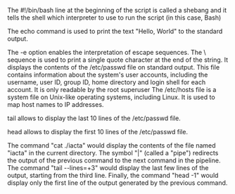 The #!/bin/bash line at the beginning of the script is called a shebang and it tells the shell which interpreter to use to run the script (in this case, Bash)

The echo command is used to print the text "Hello, World" to the standard output.

The -e option enables the interpretation of escape sequences. The \ sequence is used to print a single quote character at the end of the string.
It displays the contents of the /etc/passwd file on standard output. This file contains information about the system's user accounts, including the username, user ID, group ID, home directory and login shell for each account. It is only readable by the root superuser
The /etc/hosts file is a system file on Unix-like operating systems, including Linux. It is used to map host names to IP addresses.

tail allows to display the last 10 lines of the /etc/passwd file.

head allows to display the first 10 lines of the /etc/passwd file.

The command "cat ./iacta" would display the contents of the file named "iacta" in the current directory.
The symbol "|" (called a "pipe") redirects the output of the previous command to the next command in the pipeline.
The command "tail --lines=+3" would display the last few lines of the output, starting from the third line.
Finally, the command "head -1" would display only the first line of the output generated by the previous command.

